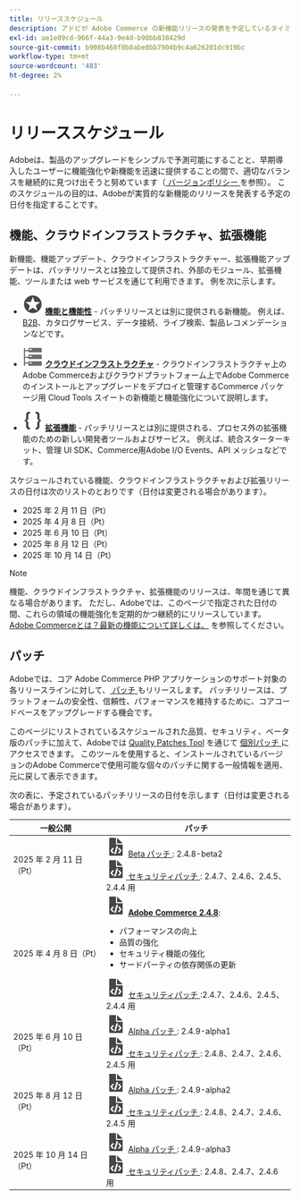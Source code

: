 ```yaml
---
title: リリーススケジュール
description: アドビが Adobe Commerce の新機能リリースの発表を予定しているタイミングを学びます。
exl-id: ae1e09cd-966f-44a3-9e4d-b90bb838429d
source-git-commit: b908b468f0b8abe8bb7904b9c4a626201dc919bc
workflow-type: tm+mt
source-wordcount: '483'
ht-degree: 2%

---
```



# リリーススケジュール

Adobeは、製品のアップグレードをシンプルで予測可能にすることと、早期導入したユーザーに機能強化や新機能を迅速に提供することの間で、適切なバランスを継続的に見つけ出そうと努めています（[ バージョンポリシー ](versioning-policy.md) を参照）。 このスケジュールの目的は、Adobeが実質的な新機能のリリースを発表する予定の日付を指定することです。

## 機能、クラウドインフラストラクチャ、拡張機能

新機能、機能アップデート、クラウドインフラストラクチャー、拡張機能アップデートは、パッチリリースとは独立して提供され、外部のモジュール、拡張機能、ツールまたは web サービスを通じて利用できます。 例を次に示します。

- ![ 機能アイコン ](../assets/icons/feature.svg) [**機能と機能性**](https://experienceleague.adobe.com/ja/docs/commerce/user-guides/release-information/release-notes-all) - パッチリリースとは別に提供される新機能。 例えば、[B2B](https://experienceleague.adobe.com/ja/docs/commerce-admin/b2b/release-notes)、カタログサービス、データ接続、ライブ検索、製品レコメンデーションなどです。

- ![ インフラストラクチャアイコン ](../assets/icons/servers.svg) [**クラウドインフラストラクチャ**](https://experienceleague.adobe.com/ja/docs/commerce-on-cloud/user-guide/release-notes/cloud-tools-suite) - クラウドインフラストラクチャ上のAdobe Commerceおよびクラウドプラットフォーム上でAdobe Commerceのインストールとアップグレードをデプロイと管理するCommerce パッケージ用 Cloud Tools スイートの新機能と機能強化について説明します。

- ![ 拡張アイコン ](../assets/icons/brackets.svg) [**拡張機能**](https://developer.adobe.com/commerce/extensibility/) - パッチリリースとは別に提供される、プロセス外の拡張機能のための新しい開発者ツールおよびサービス。 例えば、統合スターターキット、管理 UI SDK、Commerce用Adobe I/O Events、API メッシュなどです。

スケジュールされている機能、クラウドインフラストラクチャおよび拡張リリースの日付は次のリストのとおりです（日付は変更される場合があります）。

- 2025 年 2 月 11 日（Pt）
- 2025 年 4 月 8 日（Pt）
- 2025 年 6 月 10 日（Pt）
- 2025 年 8 月 12 日（Pt）
- 2025 年 10 月 14 日（Pt）

>[!NOTE]
>
>機能、クラウドインフラストラクチャ、拡張機能のリリースは、年間を通じて異なる場合があります。 ただし、Adobeでは、このページで指定された日付の間、これらの領域の機能強化を定期的かつ継続的にリリースしています。 [Adobe Commerceとは？最新の機能について詳しくは、](https://business.adobe.com/products/magento/magento-commerce.html) を参照してください。

## パッチ

Adobeでは、コア Adobe Commerce PHP アプリケーションのサポート対象の各リリースラインに対して、[ パッチ ](versioning-policy.md#patch-release) もリリースします。 パッチリリースは、プラットフォームの安全性、信頼性、パフォーマンスを維持するために、コアコードベースをアップグレードする機会です。

このページにリストされているスケジュールされた品質、セキュリティ、ベータ版のパッチに加えて、Adobeでは [Quality Patches Tool](versioning-policy.md#individual-patch) を通じて [ 個別パッチ ](../tools/quality-patches-tool/usage.md) にアクセスできます。 このツールを使用すると、インストールされているバージョンのAdobe Commerceで使用可能な個々のパッチに関する一般情報を適用、元に戻して表示できます。

次の表に、予定されているパッチリリースの日付を示します（日付は変更される場合があります）。

<table>
<thead>
  <tr>
    <th>一般公開</th>
    <th>パッチ</th>
  </tr>
</thead>
<tbody>
  <tr>
  <tr>
    <td>2025 年 2 月 11 日（Pt）</td>
    <td><img alt="パッチリリースアイコン" src="../assets/icons/file-code.svg"></img> <a href="versioning-policy.md#beta-patch-release">Beta パッチ </a>: 2.4.8-beta2<br><img alt="パッチリリースアイコン" src="../assets/icons/file-code.svg"></img><a href="release-notes/security/overview.md"> セキュリティパッチ </a>: 2.4.7、2.4.6、2.4.5、2.4.4 用</td>
  </tr>
  <tr>
    <tr>
    <td>2025 年 4 月 8 日（Pt）</td>
    <td><img alt="パッチリリースアイコン" src="../assets/icons/file-code.svg"></img> <a href="release-notes/commerce/overview.md"><strong>Adobe Commerce 2.4.8</a></strong>:<ul><li>パフォーマンスの向上</li><li>品質の強化</li><li>セキュリティ機能の強化</li><li>サードパーティの依存関係の更新</li></ul><img alt="パッチリリースアイコン" src="../assets/icons/file-code.svg"></img> <a href="release-notes/security/overview.md"> セキュリティパッチ </a>:2.4.7、2.4.6、2.4.5、2.4.4 用</td>
  </tr>
  <tr>
    <td>2025 年 6 月 10 日（Pt）</td>
    <td><img alt="パッチリリースアイコン" src="../assets/icons/file-code.svg"></img> <a href="versioning-policy.md#alpha-patch-release">Alpha パッチ </a>: 2.4.9-alpha1<br><img alt="パッチリリースアイコン" src="../assets/icons/file-code.svg"></img><a href="release-notes/security/overview.md"> セキュリティパッチ </a>: 2.4.8、2.4.7、2.4.6、2.4.5 用</td>
  </tr>
  <tr>
    <td>2025 年 8 月 12 日（Pt）</td>
    <td><img alt="パッチリリースアイコン" src="../assets/icons/file-code.svg"></img> <a href="versioning-policy.md#alpha-patch-release">Alpha パッチ </a>: 2.4.9-alpha2<br><img alt="パッチリリースアイコン" src="../assets/icons/file-code.svg"></img><a href="release-notes/security/overview.md"> セキュリティパッチ </a>: 2.4.8、2.4.7、2.4.6、2.4.5 用</td>
  </tr>
  <tr>
    <td>2025 年 10 月 14 日（Pt）</td>
    <td><img alt="パッチリリースアイコン" src="../assets/icons/file-code.svg"></img> <a href="versioning-policy.md#alpha-patch-release">Alpha パッチ </a>: 2.4.9-alpha3<br><img alt="パッチリリースアイコン" src="../assets/icons/file-code.svg"></img><a href="release-notes/security/overview.md"> セキュリティパッチ </a>: 2.4.8、2.4.7、2.4.6 用</td>
  </tr>
</tbody>
</table>
